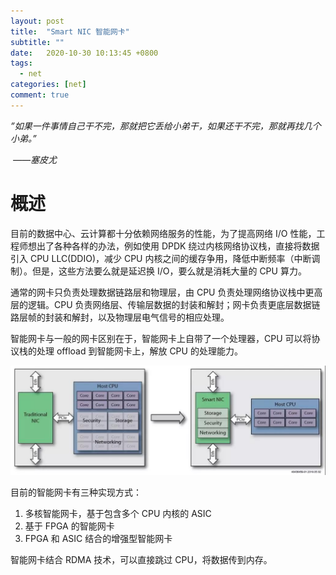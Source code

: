 ```yaml
---
layout: post
title:  "Smart NIC 智能网卡"
subtitle: ""
date:   2020-10-30 10:13:45 +0800
tags:
  - net
categories: [net]
comment: true
---
```


*”如果一件事情自己干不完，那就把它丢给小弟干，如果还干不完，那就再找几个小弟。”*

​																																		*——塞皮尤*

# 概述

目前的数据中心、云计算都十分依赖网络服务的性能，为了提高网络 I/O 性能，工程师想出了各种各样的办法，例如使用 DPDK 绕过内核网络协议栈，直接将数据引入 CPU LLC(DDIO)，减少 CPU 内核之间的缓存争用，降低中断频率（中断调制）。但是，这些方法要么就是延迟换 I/O，要么就是消耗大量的 CPU 算力。

通常的网卡只负责处理数据链路层和物理层，由 CPU 负责处理网络协议栈中更高层的逻辑。CPU 负责网络层、传输层数据的封装和解封；网卡负责更底层数据链路层帧的封装和解封，以及物理层电气信号的相应处理。

智能网卡与一般的网卡区别在于，智能网卡上自带了一个处理器，CPU 可以将协议栈的处理 offload 到智能网卡上，解放 CPU 的处理能力。

![img](../pictures/02FPGA01.jpg)

目前的智能网卡有三种实现方式：

1. 多核智能网卡，基于包含多个 CPU 内核的 ASIC
2. 基于 FPGA 的智能网卡
3. FPGA 和 ASIC 结合的增强型智能网卡

智能网卡结合 RDMA 技术，可以直接跳过 CPU，将数据传到内存。

